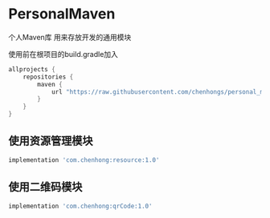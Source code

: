# PersonalMaven
个人Maven库 用来存放开发的通用模块

使用前在根项目的build.gradle加入

```groovy
allprojects {
    repositories {
        maven {
            url "https://raw.githubusercontent.com/chenhongs/personal_maven/master"
        }
    }
}
```



## 使用资源管理模块

```groovy
implementation 'com.chenhong:resource:1.0'
```

## 使用二维码模块

```groovy
implementation 'com.chenhong:qrCode:1.0'
```
